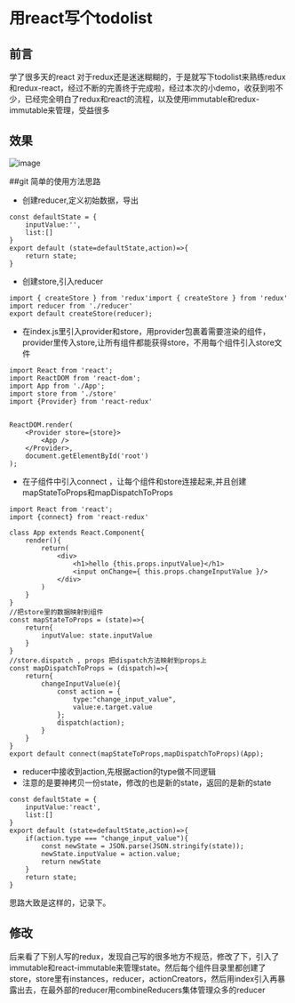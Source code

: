 # 用react写个todolist

## 前言 

学了很多天的react 对于redux还是迷迷糊糊的，于是就写下todolist来熟练redux和redux-react，经过不断的完善终于完成啦，经过本次的小demo，收获到啦不少，已经完全明白了redux和react的流程，以及使用immutable和redux-immutable来管理，受益很多

## 效果
![image](https://songjintao.cn/wp-content/uploads/2020/05/QQ20200517-154419.png)

##git  简单的使用方法思路

* 创建reducer,定义初始数据，导出

```
const defaultState = {
    inputValue:'',
    list:[]
}
export default (state=defaultState,action)=>{
    return state;
}
```
* 创建store,引入reducer

```
import { createStore } from 'redux'import { createStore } from 'redux'
import reducer from './reducer'
export default createStore(reducer);
```
* 在index.js里引入provider和store，用provider包裹着需要渲染的组件，provider里传入store,让所有组件都能获得store，不用每个组件引入store文件
```
import React from 'react';
import ReactDOM from 'react-dom';
import App from './App';
import store from './store'
import {Provider} from 'react-redux'


ReactDOM.render(
    <Provider store={store}>
        <App />
    </Provider>,
    document.getElementById('root')
);
```

* 在子组件中引入connect ，让每个组件和store连接起来,并且创建mapStateToProps和mapDispatchToProps

```
import React from 'react';
import {connect} from 'react-redux'

class App extends React.Component{
    render(){
		return(
		    <div>
				<h1>hello {this.props.inputValue}</h1>
				<input onChange={ this.props.changeInputValue }/>
		    </div>
		)
	}
}
//把store里的数据映射到组件
const mapStateToProps = (state)=>{
	return{
		inputValue: state.inputValue
	}
}
//store.dispatch , props 把dispatch方法映射到props上
const mapDispatchToProps = (dispatch)=>{
	return{
		changeInputValue(e){
			const action = {
				type:"change_input_value",
				value:e.target.value
			};
			dispatch(action);
		}
	}
}
export default connect(mapStateToProps,mapDispatchToProps)(App);
```

* reducer中接收到action,先根据action的type做不同逻辑
* 注意的是要神拷贝一份state，修改的也是新的state，返回的是新的state

```
const defaultState = {
    inputValue:'react',
    list:[]
}
export default (state=defaultState,action)=>{
    if(action.type === "change_input_value"){
        const newState = JSON.parse(JSON.stringify(state));
        newState.inputValue = action.value;
        return newState
    }
    return state;
}
```

思路大致是这样的，记录下。

## 修改

后来看了下别人写的redux，发现自己写的很多地方不规范，修改了下，引入了immutable和react-immutable来管理state。然后每个组件目录里都创建了store，store里有instances，reducer，actionCreators，然后用index引入再暴露出去，在最外部的reducer用combineReducers集体管理众多的reducer
